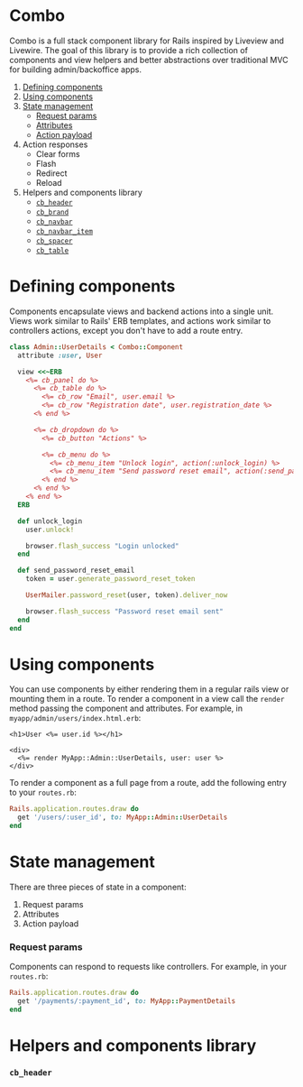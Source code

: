 # Combo

Combo is a full stack component library for Rails inspired by Liveview and Livewire. The goal of this library is to
provide a rich collection of components and view helpers and better abstractions over traditional MVC for building
admin/backoffice apps.

1. [Defining components](#defining-components)
2. [Using components](#using-components)
3. [State management](#state-management)
   - [Request params](#request-params)
   - [Attributes](#attributes)
   - [Action payload](#action-payload)
4. Action responses
   - Clear forms
   - Flash
   - Redirect
   - Reload
5. Helpers and components library
   - [`cb_header`](#cb_header)
   - [`cb_brand`](#cb_brand)
   - [`cb_navbar`](#cb_navbar)
   - [`cb_navbar_item`](#cb_navbar_item)
   - [`cb_spacer`](#cb_spacer)
   - [`cb_table`](#cb_table)

# Defining components

Components encapsulate views and backend actions into a single unit. Views work similar to Rails' ERB templates, and
actions work similar to controllers actions, except you don't have to add a route entry.

```ruby
class Admin::UserDetails < Combo::Component
  attribute :user, User

  view <<~ERB
    <%= cb_panel do %>
      <%= cb_table do %>
        <%= cb_row "Email", user.email %>
        <%= cb_row "Registration date", user.registration_date %>
      <% end %>

      <%= cb_dropdown do %>
        <%= cb_button "Actions" %>

        <%= cb_menu do %>
          <%= cb_menu_item "Unlock login", action(:unlock_login) %>
          <%= cb_menu_item "Send password reset email", action(:send_password_reset_email) %>
        <% end %>
      <% end %>
    <% end %>
  ERB

  def unlock_login
    user.unlock!

    browser.flash_success "Login unlocked"
  end

  def send_password_reset_email
    token = user.generate_password_reset_token

    UserMailer.password_reset(user, token).deliver_now

    browser.flash_success "Password reset email sent"
  end
end
```

# Using components

You can use components by either rendering them in a regular rails view or mounting them in a route. To render a
component in a view call the `render` method passing the component and attributes. For example, in
`myapp/admin/users/index.html.erb`:

```erb
<h1>User <%= user.id %></h1>

<div>
  <%= render MyApp::Admin::UserDetails, user: user %>
</div>
```

To render a component as a full page from a route, add the following entry to your `routes.rb`:

```ruby
Rails.application.routes.draw do
  get '/users/:user_id', to: MyApp::Admin::UserDetails
end
```

# State management

There are three pieces of state in a component:

1. Request params
2. Attributes
3. Action payload

### Request params

Components can respond to requests like controllers. For example, in your `routes.rb`:

```ruby
Rails.application.routes.draw do
  get '/payments/:payment_id', to: MyApp::PaymentDetails
end
```

# Helpers and components library

### `cb_header`
